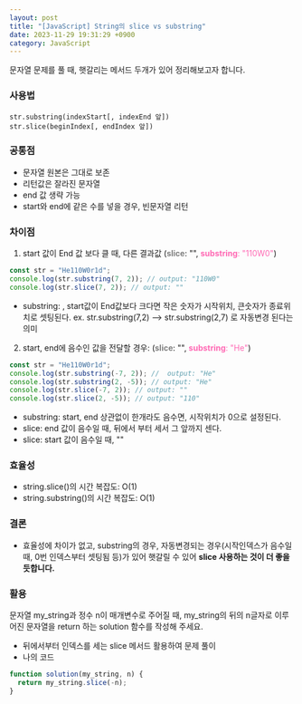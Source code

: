 ```yaml
---
layout: post
title: "[JavaScript] String의 slice vs substring"
date: 2023-11-29 19:31:29 +0900
category: JavaScript
---
```


[](https://velog.velcdn.com/images/js4072751/post/2c42ee19-1520-49b4-8fd8-53cbfd8a51e5/image.jpg)

문자열 문제를 풀 때, 햇갈리는 메서드 두개가 있어 정리해보고자 합니다.

### 사용법

```
str.substring(indexStart[, indexEnd 앞])
str.slice(beginIndex[, endIndex 앞])
```

### 공통점

- 문자열 원본은 그대로 보존
- 리턴값은 잘라진 문자열
- end 값 생략 가능
- start와 end에 같은 수를 넣을 경우, 빈문자열 리턴

### 차이점

1. start 값이 End 값 보다 클 때, 다른 결과값 (<span style="color: gray">**slice**</span>: "", <span style="color: hotpink">**substring**: "110W0"</span>)

```javascript
const str = "He110W0r1d";
console.log(str.substring(7, 2)); // output: "110W0"
console.log(str.slice(7, 2)); // output: ""
```

- substring: , start값이 End값보다 크다면 작은 숫자가 시작위치, 큰숫자가 종료위치로 셋팅된다.
  ex. str.substring(7,2) --> str.substring(2,7) 로 자동변경 된다는 의미

2. start, end에 음수인 값을 전달할 경우: (<span style="color: gray">**slice**</span>: "", <span style="color: hotpink">**substring**: "He"</span>)

```javascript
const str = "He110W0r1d";
console.log(str.substring(-7, 2)); //  output: "He"
console.log(str.substring(2, -5)); // output: "He"
console.log(str.slice(-7, 2)); // output: ""
console.log(str.slice(2, -5)); // output: "110"
```

- substring: start, end 상관없이 한개라도 음수면, 시작위치가 0으로 설정된다.
- slice: end 값이 음수일 때, 뒤에서 부터 세서 그 앞까지 센다.
- slice: start 값이 음수일 때, ""

### 효율성

- string.slice()의 시간 복잡도: O(1)
- string.substring()의 시간 복잡도: O(1)

### 결론

- 효율성에 차이가 없고, substring의 경우, 자동변경되는 경우(시작인덱스가 음수일 때, 0번 인덱스부터 셋팅됨 등)가 있어 햇갈릴 수 있어 **slice 사용하는 것이 더 좋을 듯합니다.**

### 활용

문자열 my_string과 정수 n이 매개변수로 주어질 때, my_string의 뒤의 n글자로 이루어진 문자열을 return 하는 solution 함수를 작성해 주세요.

- 뒤에서부터 인덱스를 세는 slice 메서드 활용하여 문제 풀이
- 나의 코드

```javascript
function solution(my_string, n) {
  return my_string.slice(-n);
}
```
